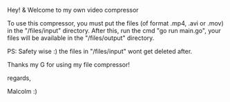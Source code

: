 Hey! 
& Welcome to my own video compressor

To use this compressor, you must put the files (of format .mp4, .avi or .mov) in the "/files/input" directory.
After this, run the cmd "go run main.go", your files will be available in the "/files/output" directory.

PS: Safety wise :) the files in "/files/input" wont get deleted after.

Thanks my G for using my file compressor!

regards, 

Malcolm :) 
